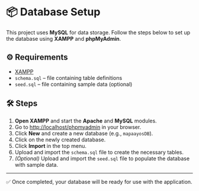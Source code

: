 # 📦 Database Setup

This project uses **MySQL** for data storage. Follow the steps below to set up the database using **XAMPP** and **phpMyAdmin**.

## ⚙️ Requirements
- [XAMPP](https://www.apachefriends.org/)
- `schema.sql` – file containing table definitions
- `seed.sql` – file containing sample data (optional)

## 🛠️ Steps

1. **Open XAMPP** and start the **Apache** and **MySQL** modules.
2. Go to [http://localhost/phpmyadmin](http://localhost/phpmyadmin) in your browser.
3. Click **New** and create a new database (e.g., `mapaayosDB`).
4. Click on the newly created database.
5. Click **Import** in the top menu.
6. Upload and import the `schema.sql` file to create the necessary tables.
7. *(Optional)* Upload and import the `seed.sql` file to populate the database with sample data.

---

✅ Once completed, your database will be ready for use with the application.